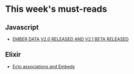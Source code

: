 # This week's must-reads

## Javascript

* [EMBER DATA V2.0 RELEASED AND V2.1 BETA RELEASED](http://emberjs.com/blog/2015/09/02/ember-data-2-0-released.html)

## Elixir

* [Ecto
  associations and Embeds](http://blog.plataformatec.com.br/2015/08/working-with-ecto-associations-and-embeds/)
